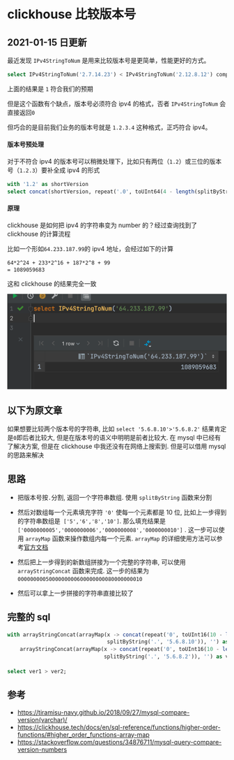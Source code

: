 # clickhouse 比较版本号




## 2021-01-15 日更新
最近发现 `IPv4StringToNum` 是用来比较版本号是更简单，性能更好的方式。

```sql
select IPv4StringToNum('2.7.14.23') < IPv4StringToNum('2.12.8.12') comparse;
```

上面的结果是 `1` 符合我们的预期

但是这个函数有个缺点，版本号必须符合 ipv4 的格式，否者 `IPv4StringToNum` 会直接返回`0`

但巧合的是目前我们业务的版本号就是 `1.2.3.4` 这种格式，正巧符合 ipv4。

#### 版本号预处理

对于不符合 ipv4 的版本号可以稍微处理下，比如只有两位（`1.2`）或三位的版本号（`1.2.3`）要补全成 ipv4 的形式

```sql
with '1.2' as shortVersion
select concat(shortVersion, repeat('.0', toUInt64(4 - length(splitByString('.', shortVersion)))));
```



#### 原理

clickhouse 是如何把 ipv4 的字符串变为 number 的？经过查询找到了 clickhouse 的计算流程

比如一个形如`64.233.187.99`的 ipv4 地址，会经过如下的计算

```
64*2^24 + 233*2^16 + 187*2^8 + 99
= 1089059683
```

这和 clickhouse 的结果完全一致

![image-20210115171836346](image-20210115171836346.png)



## 以下为原文章



如果想要比较两个版本号的字符串, 比如 `select '5.6.8.10'>'5.6.8.2'`  结果肯定是`0`即后者比较大, 但是在版本号的语义中明明是前者比较大. 在 mysql 中已经有了解决方案, 但是在 clickhouse 中我还没有在网络上搜索到. 但是可以借用 mysql 的思路来解决



## 思路

* 把版本号按`.`分割, 返回一个字符串数组. 使用 `splitByString` 函数来分割  
* 然后对数组每一个元素填充字符 `'0'` 使每一个元素都是 10 位, 比如上一步得到的字符串数组是` ['5','6','8','10']`. 那么填充结果是 `['0000000005','0000000006','0000000008','0000000010']` . 这一步可以使用 `arrayMap` 函数来操作数组内每一个元素.  `arrayMap` 的详细使用方法可以参考[官方文档](https://clickhouse.tech/docs/en/sql-reference/functions/higher-order-functions/#higher_order_functions-array-map)

* 然后把上一步得到的新数组拼接为一个完整的字符串, 可以使用 `arrayStringConcat` 函数来完成. 这一步的结果为`0000000005000000000600000000080000000010`

* 然后可以拿上一步拼接的字符串直接比较了



## 完整的 sql

```sql
with arrayStringConcat(arrayMap(x -> concat(repeat('0', toUInt16(10 - length(x))), x),
                                splitByString('.', '5.6.8.10')), '') as ver1,
    arrayStringConcat(arrayMap(x -> concat(repeat('0', toUInt16(10 - length(x))), x),
                               splitByString('.', '5.6.8.2')), '') as ver2

select ver1 > ver2;
```



## 参考

* https://tiramisu-navy.github.io/2018/09/27/mysql-compare-version(varchar)/
* https://clickhouse.tech/docs/en/sql-reference/functions/higher-order-functions/#higher_order_functions-array-map
* https://stackoverflow.com/questions/34876711/mysql-query-compare-version-numbers
